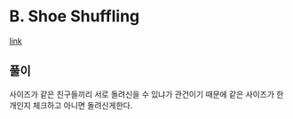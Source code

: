 # B. Shoe Shuffling

[link](https://codeforces.com/contest/1691/problem/B)

## 풀이

사이즈가 같은 친구들끼리 서로 돌려신을 수 있냐가 관건이기 때문에 같은 사이즈가 한개인지 체크하고 아니면 돌려신게한다.